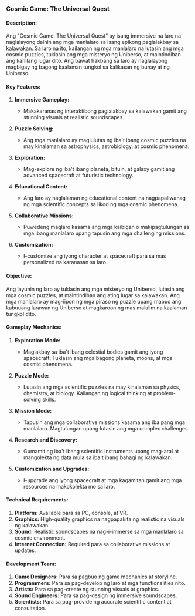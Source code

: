 ### Cosmic Game: The Universal Quest

#### **Description:**
Ang "Cosmic Game: The Universal Quest" ay isang immersive na laro na naglalayong dalhin ang mga manlalaro sa isang epikong paglalakbay sa kalawakan. Sa laro na ito, kailangan ng mga manlalaro na lutasin ang mga cosmic puzzles, tuklasin ang mga misteryo ng Uniberso, at maintindihan ang kanilang lugar dito. Ang bawat hakbang sa laro ay naglalayong magbigay ng bagong kaalaman tungkol sa kalikasan ng buhay at ng Uniberso.

#### **Key Features:**
1. **Immersive Gameplay:**
   - Makakaranas ng interaktibong paglalakbay sa kalawakan gamit ang stunning visuals at realistic soundscapes.

2. **Puzzle Solving:**
   - Ang mga manlalaro ay maglulutas ng iba't ibang cosmic puzzles na may kinalaman sa astrophysics, astrobiology, at cosmic phenomena.

3. **Exploration:**
   - Mag-explore ng iba't ibang planeta, bituin, at galaxy gamit ang advanced spacecraft at futuristic technology.

4. **Educational Content:**
   - Ang laro ay naglalaman ng educational content na nagpapaliwanag ng mga scientific concepts sa likod ng mga cosmic phenomena.

5. **Collaborative Missions:**
   - Puwedeng maglaro kasama ang mga kaibigan o makipagtulungan sa mga ibang manlalaro upang tapusin ang mga challenging missions.

6. **Customization:**
   - I-customize ang iyong character at spacecraft para sa mas personalized na karanasan sa laro.

#### **Objective:**
Ang layunin ng laro ay tuklasin ang mga misteryo ng Uniberso, lutasin ang mga cosmic puzzles, at maintindihan ang ating lugar sa kalawakan. Ang mga manlalaro ay mag-iipon ng mga piraso ng puzzle upang mabuo ang kabuuang larawan ng Uniberso at magkaroon ng mas malalim na kaalaman tungkol dito.

#### **Gameplay Mechanics:**
1. **Exploration Mode:**
   - Maglakbay sa iba't ibang celestial bodies gamit ang iyong spacecraft. Tuklasin ang mga bagong planeta, moons, at mga cosmic phenomena.

2. **Puzzle Mode:**
   - Lutasin ang mga scientific puzzles na may kinalaman sa physics, chemistry, at biology. Kailangan ng logical thinking at problem-solving skills.

3. **Mission Mode:**
   - Tapusin ang mga collaborative missions kasama ang iba pang mga manlalaro. Magtulungan upang lutasin ang mga complex challenges.

4. **Research and Discovery:**
   - Gumamit ng iba't ibang scientific instruments upang mag-aral at mangolekta ng data mula sa iba't ibang bahagi ng kalawakan.

5. **Customization and Upgrades:**
   - I-upgrade ang iyong spacecraft at mga kagamitan gamit ang mga resources na makokolekta mo sa laro.

#### **Technical Requirements:**
1. **Platform:** Available para sa PC, console, at VR.
2. **Graphics:** High-quality graphics na nagpapakita ng realistic na visuals ng kalawakan.
3. **Sound:** Realistic soundscapes na nag-i-immerse sa mga manlalaro sa cosmic environment.
4. **Internet Connection:** Required para sa collaborative missions at updates.

#### **Development Team:**
1. **Game Designers:** Para sa pagbuo ng game mechanics at storyline.
2. **Programmers:** Para sa pag-develop ng laro at mga functionalities nito.
3. **Artists:** Para sa pag-create ng stunning visuals at graphics.
4. **Sound Engineers:** Para sa pag-design ng immersive soundscapes.
5. **Scientists:** Para sa pag-provide ng accurate scientific content at consultation.

